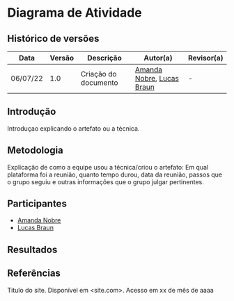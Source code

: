 # Diagrama de Atividade

## Histórico de versões
| Data     | Versão | Descrição            | Autor(a)                                                                             | Revisor(a) |
| -------- | ------ | -------------------- | ------------------------------------------------------------------------------------ | ---------- |
| 06/07/22 | 1.0    | Criação do documento | [Amanda Nobre](https://github.com/AmandaNbr), [Lucas Braun](https://github.com/lbvx) | -          |

## Introdução

Introduçao explicando o artefato ou a técnica.

## Metodologia

Explicação de como a equipe usou a técnica/criou o artefato: Em qual plataforma foi a reunião, quanto tempo durou, data da reunião, passos que o grupo seguiu e outras informações que o grupo julgar pertinentes.

## Participantes

- [Amanda Nobre](https://github.com/AmandaNbr)
- [Lucas Braun](https://github.com/lbvx)

## Resultados



## Referências

Titulo do site. Disponível em <site.com>. Acesso em xx de mês de aaaa